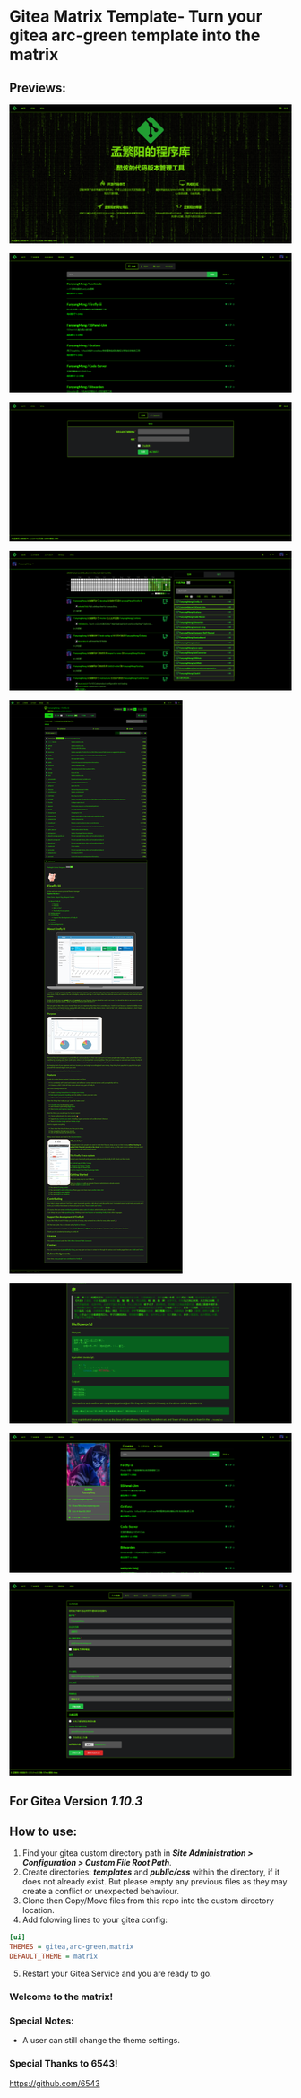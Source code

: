 # Gitea Matrix Template- Turn your gitea arc-green template into the matrix

## Previews:

![preview 1](preview/homepage.png "Preview")

![preview 2](preview/explore.png "Preview")

![preview 3](preview/login.png "Preview")

![preview 4](preview/signedhomepage.png "Preview")

![preview 5](preview/repopage.png "Preview")

![preview 6](preview/markdowneditor.png "Preview")

![preview 7](preview/profilepage.png "Preview")

![preview 8](preview/settingpage.png "Preview")


## For Gitea Version ***1.10.3***

## How to use:
1. Find your gitea custom directory path in ***Site Administration > Configuration > Custom File Root Path***.
2. Create directories: ***templates*** and ***public/css*** within the directory, if it does not already exist. But please empty any previous files as they may create a conflict or unexpected behaviour.
3. Clone then Copy/Move files from this repo into the custom directory location.
4. Add folowing lines to your gitea config:
```ini
[ui]
THEMES = gitea,arc-green,matrix
DEFAULT_THEME = matrix
```
5. Restart your Gitea Service and you are ready to go.
### Welcome to the matrix!

### Special Notes:
 - A user can still change the theme settings.

### Special Thanks to 6543!
https://github.com/6543

